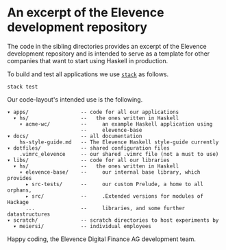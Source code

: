 An excerpt of the Elevence development repository
=================================================

The code in the sibling directories provides an excerpt of the Elevence
development repository and is intended to serve as a template for other
companies that want to start using Haskell in production.

To build and test all applications we use
[`stack`](http://docs.haskellstack.org/en/stable/README.html) as follows.
```
stack test
```

Our code-layout's intended use is the following.
```
▾ apps/                 -- code for all our applications
  ▾ hs/                 --   the ones written in Haskell
    ▾ acme-wc/          --     an example Haskell application using
                        --     elevence-base
▾ docs/                 -- all documentation
    hs-style-guide.md   -- The Elevence Haskell style-guide currently
▾ dotfiles/             -- shared configuration files
    .vimrc_elevence     -- our shared .vimrc file (not a must to use)
▾ libs/                 -- code for all our libraries
  ▾ hs/                 --   the ones written in Haskell
    ▾ elevence-base/    --     our internal base library, which provides
      ▸ src-tests/      --     our custom Prelude, a home to all orphans,
      ▸ src/            --     .Extended versions for modules of Hackage
      ...               --     libraries, and some further datastructures
▾ scratch/              -- scratch directories to host experiments by
  ▾ meiersi/            -- individual employees
```


Happy coding,
the Elevence Digital Finance AG development team.
